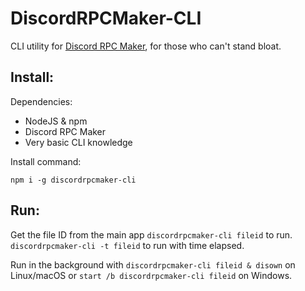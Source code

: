 # DiscordRPCMaker-CLI
CLI utility for [Discord RPC Maker](https://drpcm.t1c.dev), for those who can't stand bloat.

## Install:
Dependencies:
- NodeJS & npm
- Discord RPC Maker
- Very basic CLI knowledge

Install command:
```
npm i -g discordrpcmaker-cli
```

## Run:
Get the file ID from the main app
`discordrpcmaker-cli fileid` to run.
`discordrpcmaker-cli -t fileid` to run with time elapsed.

Run in the background with `discordrpcmaker-cli fileid & disown` on Linux/macOS or `start /b discordrpcmaker-cli fileid` on Windows.
